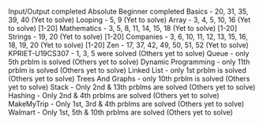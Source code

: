 Input/Output completed
Absolute Beginner completed
Basics - 20, 31, 35, 39, 40 (Yet to solve)
Looping - 5, 9 (Yet to solve)
Array - 3, 4, 5, 10, 16 (Yet to solve) [1-20]
Mathematics - 3, 5, 8, 11, 14, 15, 18 (Yet to solve) [1-20]
Strings - 19, 20 (Yet to solve) [1-20]
Companies - 3, 6, 10, 11, 12, 13, 15, 16, 18, 19, 20 (Yet to solve) [1-20]
Zen - 17, 37, 42, 49, 50, 51, 52 (Yet to solve)
KPRIET-U19CS307 - 1, 3, 5 were solved (Others yet to solve)
Queue - only 5th prblm is solved (Others yet to solve)
Dynamic Programming - only 11th prblm is solved (Others yet to solve)
Linked List - only 1st prblm is solved (Others yet to solve)
Trees And Graphs - only 10th prblm is solved (Others yet to solve)
Stack - Only 2nd & 13th prblms are solved (Others yet to solve)
Hashing - Only 2nd & 4th prblms are solved (Others yet to solve)
MakeMyTrip - Only 1st, 3rd & 4th prblms are solved (Others yet to solve)
Walmart - Only 1st, 5th & 10th prblms are solved (Others yet to solve)